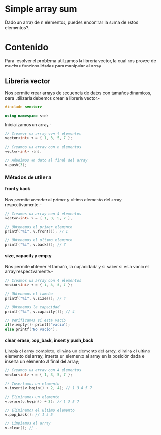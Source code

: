 Simple array sum
===

Dado un array de n elementos, puedes encontrar la suma de estos elementos?.

# Contenido

Para resolver el problema utilizamos la libreria vector, la cual nos provee de muchas funcionalidades para manipular el array.

## Libreria vector

Nos permite crear arrays de secuencia de datos con tamaños dinamicos, para utilizarla debemos crear la libreria vector.-

```c++
#include <vector>

using namespace std;
```

Inicializamos un array.-

```c++
// Creamos un array con 4 elementos
vector<int> v = { 1, 3, 5, 7 };

// Creamos un array con n elementos
vector<int> v[n];

// Añadimos un dato al final del array
v.push(3);
```

### Métodos de utileria

#### front y back

Nos permite acceder al primer y ultimo elemento del array respectivamente.-

```c++
// Creamos un array con 4 elementos
vector<int> v = { 1, 3, 5, 7 };

// Obtenemos el primer elemento
printf("%i", v.front()); // 1

// Obtenemos el ultimo elemento
printf("%i", v.back()); // 7
```

#### size, capacity y empty

Nos permite obtener el tamaño, la capacidada y si saber si esta vacio el array respectivamente.-

```c++
// Creamos un array con 4 elementos
vector<int> v = { 1, 3, 5, 7 };

// Obtenemos el tamaño
printf("%i", v.size()); // 4

// Obtenemos la capacidad
printf("%i", v.capacity()); // 4

// Verificamos si esta vacio
if(v.empty()) printf("vacio");
else printf("No vacio");
```

#### clear, erase, pop_back, insert y push_back

Limpia el array completo, elimina un elemento del array, elimina el ultimo elemento del array, inserta un elemento al array en la posición dada e inserta un elemento al final del array;

```c++
// Creamos un array con 4 elementos
vector<int> v = { 1, 3, 5, 7 };

// Insertamos un elemento
v.insert(v.begin() + 2, 4); // 1 3 4 5 7

// Eliminamos un elemento
v.erase(v.begin() + 3); // 1 3 5 7

// Eliminamos el ultimo elemento
v.pop_back(); // 1 3 5

// Limpiamos el array
v.clear(); // -
```